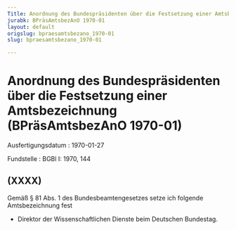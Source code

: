 ```yaml
---
Title: Anordnung des Bundespräsidenten über die Festsetzung einer Amtsbezeichnung
jurabk: BPräsAmtsbezAnO 1970-01
layout: default
origslug: bpraesamtsbezano_1970-01
slug: bpraesamtsbezano_1970-01

---
```


# Anordnung des Bundespräsidenten über die Festsetzung einer Amtsbezeichnung (BPräsAmtsbezAnO 1970-01)

Ausfertigungsdatum
:   1970-01-27

Fundstelle
:   BGBl I: 1970, 144



## (XXXX)

Gemäß § 81 Abs. 1 des Bundesbeamtengesetzes setze ich folgende
Amtsbezeichnung fest

*   Direktor der Wissenschaftlichen Dienste beim Deutschen Bundestag.





